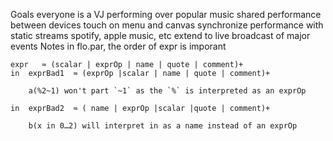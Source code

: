 
Goals
    everyone is a VJ performing over popular music
    shared performance between devices
    touch on menu and canvas
    synchronize performance with static streams
        spotify, apple music, etc
        extend to live broadcast of major events
Notes
    in flo.par, the order of expr is imporant
    
    expr   ≈ (scalar | exprOp | name | quote | comment)+
    in  exprBad1  ≈ (exprOp |scalar | name | quote | comment)+
    
        a(%2~1) won't part `~1` as the `%` is interpreted as an exprOp
        
    in  exprBad2  ≈ ( name | exprOp |scalar |quote | comment)+
    
        b(x in 0…2) will interpret in as a name instead of an exprOp
